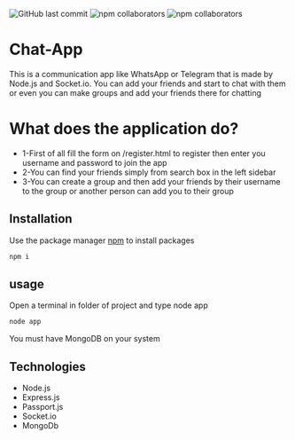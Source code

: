 ![GitHub last commit](https://img.shields.io/github/last-commit/baradd/Chat-App)
![npm collaborators](https://img.shields.io/npm/collaborators/express)
![npm collaborators](https://img.shields.io/npm/collaborators/socket.io)
# Chat-App
This is a communication app like WhatsApp or Telegram that is made by Node.js and Socket.io. You can add your friends and start to chat with them or even you can make groups and add your friends there for chatting

# What does the application do?
- 1-First of all fill the form on /register.html to register then enter you username and password to join the app
- 2-You can find your friends simply from search box in the left sidebar
- 3-You can create a group and then add your friends by their username to the group or another person can add you to their group

## Installation
Use the package manager [npm](https://www.npmjs.com/) to install packages
```bash
npm i
```

## usage
Open a terminal in folder of project and type node app
```bash 
node app
```
You must have MongoDB on your system

## Technologies 
- Node.js
- Express.js
- Passport.js
- Socket.io
- MongoDb

